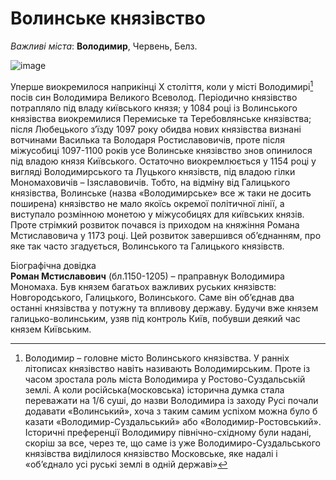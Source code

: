 Волинське князівство
====================

*Важливі міста*: **Володимир**, Червень, Белз.

![image](karta2)

Уперше виокремилося наприкінці Х століття, коли у місті Володимирі[^1]
посів син Володимира Великого Всеволод. Періодично князівство потрапляло
під владу київського князя; у 1084 році із Волинського князівства
виокремилися Перемиське та Теребовлянське князівства; після Любецького
з’їзду 1097 року обидва нових князівства визнані вотчинами Василька та
Володаря Ростиславовичів, проте після міжусобиці 1097-1100 років усе
Волинське князівство знов опинилося під владою князя Київського.
Остаточно виокремлюється у 1154 році у вигляді Володимирського та
Луцького князівств, під владою гілки Мономаховичів – Ізяславовичів.
Тобто, на відміну від Галицького князівства, Волинське (назва
«Володимирське» все ж таки не досить поширена) князівство не мало якоїсь
окремої політичної лінії, а виступало розмінною монетою у міжусобицях
для київських князів. Проте стрімкий розвиток почався із приходом на
княжіння Романа Мстиславовича у 1173 році. Цей розвиток завершився
об’єднанням, про яке так часто згадується, Волинського та Галицького
князівств.

<div class="ebio-wrap">
<span class="ebio">Бiографiчна довiдка</span>
<div class="ebio-text">
<b>Роман Мстиславович</b> (бл.1150-1205) – праправнук Володимира Мономаха. Був князем багатьох важливих руських князiвств: Новгородського, Галицького, Волинського. Саме вiн об’єднав два останнi князiвства у потужну та впливову державу. Будучи вже князем галицько-волинським, узяв пiд контроль Київ, побувши деякий час князем Київським.
</div>
</div>

[^1]: Володимир – головне місто Волинського князівства. У ранніх літописах князівство навіть називають Володимирським. Проте із часом зростала роль міста Володимира у Ростово-Суздальській землі. А коли російська(московська) історична думка стала переважати на 1/6 суші, до назви Володимира із заходу Русі почали додавати «Волинський», хоча з таким самим успіхом можна було б казати «Володимир-Суздальський» або «Володимир-Ростовський». Історичні преференції Володимиру північно-східному були надані, скоріш за все, через те, що саме із уже Володимиро-Суздальського князівства виділилося князівство Московське, яке надалі і «об’єднало усі руські землі в одній державі»
